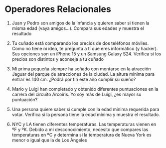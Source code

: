 # Operadores Relacionales

1. Juan y Pedro son amigos de la infancia y quieren saber si tienen la misma edad (vaya amigos...). Compara sus edades y muestra el resultado

2. Tu cuñado está comparando los precios de dos teléfonos móviles. Como no tiene ni idea, te pregunta a tí que eres informático (y hacker). Sus opciones son un iPhone 15 y un Samsung Galaxy S24. Verifica si los precios son distintos y aconseja a tu cuñado

3. Mi prima pequeña siempre ha soñado con montarse en la atracción Jaguar del parque de atracciones de la ciudad. La altura mínima para entrar es 140 cm. ¿Podrá por fin este año cumplir su sueño?

4. Mario y Luigi han completado y obtenido diferentes puntuaciones en la carrera del circuito Arcoiris. Yo soy más de Luigi, ¿es mayor su puntuación?

5. Una persona quiere saber si cumple con la edad mínima requerida para votar. Verifica si la persona tiene la edad mínima y muestra el resultado.

6. NYC y LA tienen diferentes temperaturas. Las temperaturas vienen en ºF y ºK. Debido a mi desconocimiento, necesito que compares las temperaturas en ºC y determina si la temperatura de Nueva York es menor o igual que la de Los Ángeles